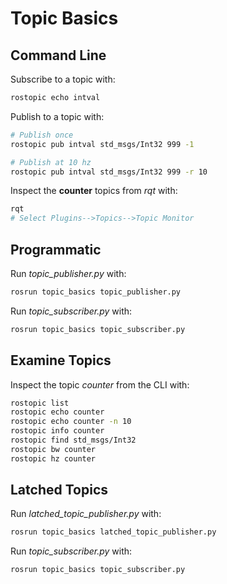 # Topic Basics

## Command Line

Subscribe to a topic with:
```bash
rostopic echo intval  
```

Publish to a topic with:
```bash
# Publish once
rostopic pub intval std_msgs/Int32 999 -1

# Publish at 10 hz
rostopic pub intval std_msgs/Int32 999 -r 10
```

Inspect the **counter** topics from *rqt* with:
```bash
rqt
# Select Plugins-->Topics-->Topic Monitor
```

## Programmatic 

Run *topic_publisher.py* with:
```bash
rosrun topic_basics topic_publisher.py
```

Run *topic_subscriber.py* with:
```bash
rosrun topic_basics topic_subscriber.py
```

## Examine Topics 

Inspect the topic *counter* from the CLI with:
```bash
rostopic list
rostopic echo counter
rostopic echo counter -n 10
rostopic info counter
rostopic find std_msgs/Int32
rostopic bw counter
rostopic hz counter
```

## Latched Topics

Run *latched_topic_publisher.py* with:
```bash
rosrun topic_basics latched_topic_publisher.py
```

Run *topic_subscriber.py* with:
```bash
rosrun topic_basics topic_subscriber.py
```




